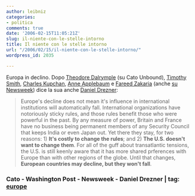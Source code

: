 ```yaml
---
author: leibniz
categories:
- politica
comments: true
date: '2006-02-15T11:05:21Z'
slug: il-niente-con-le-stelle-intorno
title: Il niente con le stelle intorno
url: "/2006/02/15/il-niente-con-le-stelle-intorno/"
wordpress_id: 2035

---
```

Europa in declino. Dopo [Theodore Dalrymple](http://www.cato-unbound.org/2006/02/06/theodore-dalrymple/is-old-europe-doomed/) (su Cato Unbound), [Timothy Smith](http://www.cato-unbound.org/2006/02/08/timothy-b-smith/reply-to-dalrymple/), [Charles Kupchan](http://www.cato-unbound.org/2006/02/10/charles-kupchan/reply-to-dalrymple-2/), [Anne Applebaum](http://www.cato-unbound.org/2006/02/12/anne-applebaum/reply-to-dalrymple-3/) e [Fareed Zakaria](http://www.washingtonpost.com/wp-dyn/content/article/2006/02/13/AR2006021301569.html) (anche [su Newsweek](http://www.msnbc.msn.com/id/11298986/site/newsweek/)) dice la sua anche [Daniel Drezner](http://www.danieldrezner.com/archives/002580.html):


> Europe's decline does not mean it's influence in international institutions will automatically fall. International organizations have notoriously sticky rules, and those rules benefit those who were powerful in the past. By any measure of power, Britain and France have no business being permanent members of any Security Council that keeps India or even Japan out. Yet there they stay, for two reasons: 1) **It's costly to change the rules**; and 2) **The U.S. doesn't want to change them**.  For all of the guff about transatlantic tensions, the U.S. is still keenly aware that it has more shared prferences with Europe than with other regions of the globe. Until that changes, **European countries may decline, but they won't fall**.




### Cato - Washington Post - Newsweek - Daniel Drezner | tag: [europe](http://www.technorati.com/tags/europe)
